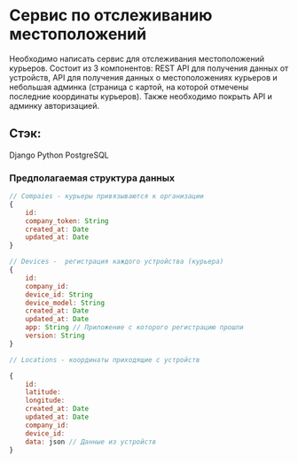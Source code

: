 # Сервис по отслеживанию местоположений

Необходимо написать сервис для отслеживания местоположений курьеров. Состоит из 3 компонентов: REST API для получения данных от устройств, API для получения данных о местоположениях курьеров и небольшая админка (страница с картой, на которой отмечены последние координаты курьеров). 
Также необходимо покрыть API и админку авторизацией.

## Стэк:
Django
Python
PostgreSQL 

### Предполагаемая структура данных

```jsx
// Compaies - курьеры привязываются к организации
{
	id: 
	company_token: String
	created_at: Date
	updated_at: Date
}

// Devices -  регистрация каждого устройства (курьера)
{
	id:
	company_id:
	device_id: String
	device_model: String
	created_at: Date
	updated_at: Date
	app: String // Приложение с которого регистрацию прошли
	version: String
}

// Locations - координаты приходящие с устройств

{
	id:
	latitude:
	longitude:
	created_at: Date
	updated_at: Date
	company_id:
	device_id:
	data: json // Данные из устройств
}
```